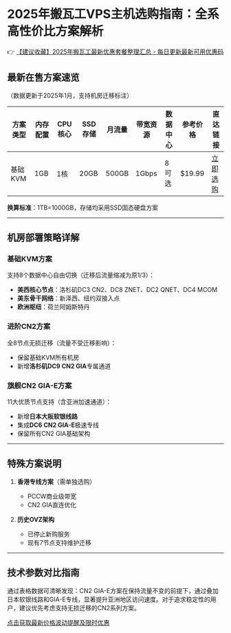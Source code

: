 # 2025年搬瓦工VPS主机选购指南：全系高性价比方案解析

👉 [【建议收藏】2025年搬瓦工最新优惠套餐整理汇总 - 每日更新最新可用优惠码](https://bit.ly/banwagon)

## 最新在售方案速览
（数据更新于2025年1月，支持机房迁移标注）

| 方案类型       | 内存配置 | CPU核心 | SSD存储 | 月流量   | 带宽资源 | 数据中心 | 参考价格 | 直达链接           |
|----------------|----------|---------|---------|----------|----------|----------|----------|--------------------|
| 基础KVM        | 1GB      | 1核     | 20GB    | 500GB    | 1Gbps    | 8可选    | $19.99   | [立即选购](https://bit.ly/banwagon) |

**换算标准**：1TB=1000GB，存储均采用SSD固态硬盘方案

---

## 机房部署策略详解

### 基础KVM方案
支持8个数据中心自由切换（迁移后流量缩减为原1/3）：
- **美西核心节点**：洛杉矶DC3 CN2、DC8 ZNET、DC2 QNET、DC4 MCOM
- **美东骨干网络**：新泽西、纽约双接入点
- **欧洲枢纽**：荷兰阿姆斯特丹

### 进阶CN2方案
全8节点无损迁移（流量不受迁移影响）：
- 保留基础KVM所有机房
- 新增**洛杉矶DC9 CN2 GIA**专属通道

### 旗舰CN2 GIA-E方案
11大优质节点支持（含亚洲加速通道）：
- 新增**日本大阪软银线路**
- 集成**DC6 CN2 GIA-E**极速专线
- 保留所有CN2 GIA基础架构

---

## 特殊方案说明
1. **香港专线方案**（需单独选购）
   - PCCW商业级带宽
   - CN2 GIA直连优化

2. **历史OVZ架构**
   - 已停止新购服务
   - 现有7节点支持维护迁移

---

## 技术参数对比指南
通过表格数据可清晰发现：CN2 GIA-E方案在保持流量不变的前提下，通过叠加日本软银线路和GIA-E专线，显著提升亚洲地区访问速度。对于追求稳定性的用户，建议优先考虑支持无损迁移的CN2系列方案。

[点击获取最新价格波动提醒及限时优惠](https://bit.ly/banwagon)